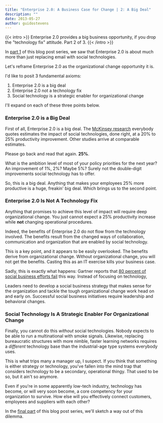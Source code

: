```yaml
---
title: "Enterprise 2.0: A Business Case for Change | 2: A Big Deal"
description: ""
date: 2013-05-27
author: guidostevens
---
```


{{< intro >}}
Enterprise 2.0 provides a big business opportunity, if you drop the "technology fix" attitude.
Part 2 of 3.
{{< /intro >}}

In [part 1](/blog/enterprise-20-business-case-part1) of this blog post series, we saw that Enterprise 2.0
is about much more than just replacing email with social technologies.

Let's reframe Enterprise 2.0 as the organizational change
opportunity it is.

I'd like to posit 3 fundamental axioms:

1. Enterprise 2.0 is a big deal
2. Enterprise 2.0 not a technology fix
3. Social technology is a strategic enabler for organizational change

I'll expand on each of these three points below.

### Enterprise 2.0 is a Big Deal

First of all, Enterprise 2.0 is a big deal. The
[McKinsey research](http://www.mckinsey.com/insights/high_tech_telecoms_internet/the_social_economy) everybody quotes estimates the impact
of social technologies, done right, at a 20% to 25%
productivity improvement.
Other studies arrive at comparable estimates.

Please go back and read that again. **25%**.

What is the ambition level of most of your policy priorities
for the next year? An improvement of 1%, 2%? Maybe 5%?
Surely not the double-digit improvements social technology has to offer.

So, this is a big deal. Anything that makes your employees 25% more productive
is a huge, freakin' big deal. Which brings us to the second point.

### Enterprise 2.0 Is Not A Technology Fix

Anything that promises to achieve this level of impact will require
deep organizational change. You just cannot expect a 25% productivity
increase while **not** changing operational procedures.

Indeed, the benefits of Enterprise 2.0 do not flow from the technology
involved. The benefits result from the changed ways of collaboration,
communication and organization that are enabled by social technology.

This is a key point, and it appears to be easily overlooked.
The benefits derive from organizational change.
Without organizational change, you will not get the benefits.
Casting this as an IT exercise kills your business case.

Sadly, this is exactly what happens:
Gartner reports that [80 percent of social business efforts fail](http://www.gartner.com/newsroom/id/2319215) this way.
Instead of focusing on technology,

Leaders need to develop a social business strategy that makes sense for the organization and tackle the tough organizational change work head on and early on. Successful social business initiatives require leadership and behavioral changes.

### Social Technology Is A Strategic Enabler For Organizational Change

Finally, you cannot do this *without* social technologies.
Nobody expects to be able to run a multinational with smoke signals.
Likewise, replacing bureaucratic structures with more nimble,
faster learning networks requires a *different* technology base
than the industrial-age type systems everybody uses.

This is what trips many a manager up, I suspect.
If you think that something is either strategy or technology,
you've fallen into the mind trap that considers technology to be
a secondary, operational thingy.
That used to be so, but it ain't so anymore.

Even if you're in some apparently low-tech
industry, technology has become, or will very soon become,
a core competency for your organization to survive.
How else will you effectively connect customers, employees and suppliers with each other?

In the [final part](/blog/enterprise-20-business-case-part3/) of this blog post series, we'll sketch a way out of
this dilemma.
